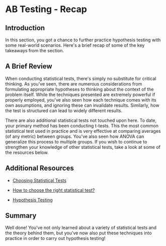 
# AB Testing - Recap

## Introduction

In this section, you got a chance to further practice hypothesis testing with some real-world scenarios. Here's a brief recap of some of the key takeaways from the section.


## A Brief Review

When conducting statistical tests, there's simply no substitute for critical thinking. As you've seen, there are numerous considerations from formulating appropriate hypotheses to thinking about the context of the problem itself. While the techniques presented are extremely powerful if properly employed, you've also seen how each technique comes with its own assumptions, and ignoring these can invalidate results. Similarly, how the test is structured can lead to widely different results. 

There are also additional statistical tests not touched upon here. To date, your primary method has been conducting t-tests. This the most common statistical test used in practice and is very effective at comparing averages (of any metric) between groups. You've also seen how ANOVA can generalize this process to multiple groups. If you wish to continue to strengthen your knowledge of other statistical tests, take a look at some of the resources below.

## Additional Resources

- [Choosing Statistical Tests](https://stats.idre.ucla.edu/other/mult-pkg/whatstat/)

- [How to choose the right statistical test?](https://www.ncbi.nlm.nih.gov/pmc/articles/PMC3116565/)

- [Hypothesis Testing](https://newonlinecourses.science.psu.edu/stat414/node/290/)

## Summary

Well done! You've not only learned about a variety of statistical tests and the theory behind them, but you've now also put these techniques into practice in order to carry out hypothesis testing!


